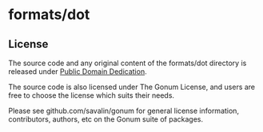 # formats/dot

## License

The source code and any original content of the formats/dot directory is released under [Public Domain Dedication](https://creativecommons.org/publicdomain/zero/1.0/).

The source code is also licensed under The Gonum License, and users are free to choose the license which suits their needs.

Please see github.com/savalin/gonum for general license information, contributors, authors, etc on the Gonum suite of packages.
